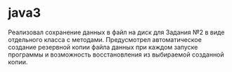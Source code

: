 # java3
Реализовал сохранение данных в файл на диск для Задания №2 в виде отдельного класса с методами.
Предусмотрел автоматическое создание резервной копии файла данных при каждом запуске программы и возможность восстановления из выбираемой созданной копии.

